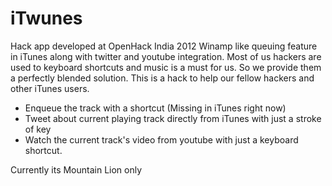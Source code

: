 iTwunes
=======

 Hack app developed at OpenHack India 2012  Winamp like queuing feature in iTunes along with twitter and youtube integration. 
 Most of us hackers are used to keyboard shortcuts and music is a must for us. So we provide them a perfectly blended solution. This is a hack to help our fellow hackers and other iTunes users.  

 - Enqueue the track with a shortcut (Missing in iTunes right now)  
 - Tweet about current playing track directly from iTunes with just a stroke of key  
 - Watch the current track's video from youtube with just a keyboard shortcut. 
 
 Currently its Mountain Lion only 